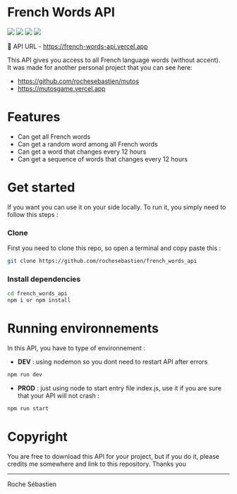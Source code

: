 # French Words API
[![](https://img.shields.io/badge/Node.js-339933?style=for-the-badge&logo=nodedotjs&logoColor=white)](https://nodejs.org/fr)
[![](https://img.shields.io/badge/JavaScript-F7DF1E?style=for-the-badge&logo=javascript&logoColor=black)](https://wikipedia.org/wiki/JavaScript)
[![](https://img.shields.io/badge/npm-CB3837?style=for-the-badge&logo=npm&logoColor=white)](https://www.npmjs.com/)
[![](https://img.shields.io/badge/Vercel-000000?style=for-the-badge&logo=vercel&logoColor=white)](https://vercel.com)

🎯 API URL - https://french-words-api.vercel.app

This API gives you access to all French language words (without accent).  
It was made for another personal project that you can see here:

- https://github.com/rochesebastien/mutos  
- https://mutosgame.vercel.app


# Features

- Can get all French words
- Can get a random word among all French words
- Can get a word that changes every 12 hours
- Can get a sequence of words that changes every 12 hours


# Get started

If you want you can use it on your side locally. To run it, you simply need to follow this steps : 

### Clone
 
First you need to clone this repo, so open a terminal and copy paste this : 
 ```bash
git clone https://github.com/rochesebastien/french_words_api
```

### Install dependencies
 ```bash
cd french_words_api
npm i or npm install
```

# Running environnements
In this API, you have to type of environnement :

- **DEV** : using nodemon so you dont need to restart API after errors
 ```bash
npm run dev
```
- **PROD** : just using node to start entry file index.js, use it if you are sure that your API will not crash : 
 ```bash
npm run start
```
# Copyright
You are free to download this API for your project, but if you do it, please credits me somewhere and link to this repository. Thanks you

---
Roche Sébastien
